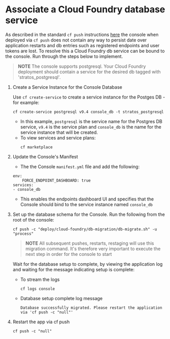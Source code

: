 # Associate a Cloud Foundry database service

As described in the standard `cf push` instructions [here]("../README.md") the console when deployed via `cf push`
 does not contain any way to persist date over application restarts and db entries such as registered endpoints
 and user tokens are lost. To resolve this a Cloud Foundry db service can be bound to the console. Run through 
 the steps below to implement.

> **NOTE** The console supports postgresql. Your Cloud Foundry deployment should contain a service for
 the desired db tagged with 'stratos_postgresql'.

1. Create a Service Instance for the Console Database

    Use `cf create-service` to create a service instance for the Postges DB - for example:
    ```
    cf create-service postgresql v9.4 console_db -t stratos_postgresql
    ```
    * In this example, `postgresql` is the service name for the Postgres DB service, `v9.4` is the service plan and `console_db` is the name for the service instance that will be created. 
    * To view services and service plans:
      ```
      cf marketplace
      ```

1. Update the Console's Manifest

   * The the Console `manifest.yml` file and add the following:
    ```
    env:
        FORCE_ENDPOINT_DASHBOARD: true
    services:
    - console_db
    ```

    * This enables the endpoints dashboard UI and specifies that the Console should bind to the service instance named `console_db`

1. Set up the database schema for the Console. Run the following from the root of the console:
    ```
    cf push -c "deploy/cloud-foundry/db-migration/db-migrate.sh" -u "process"
    ```
    > **NOTE** All subsequent pushes, restarts, restaging will use this migration command.
    It's therefore very important to execute the next step in order for the console to start

    Wait for the database setup to complete, by viewing the application log and waiting for the message indicating setup is complete:

    * To stream the logs
      ```
      cf logs console
      ```

    * Database setup complete log message
      ```
      Database successfully migrated. Please restart the application via 'cf push -c "null"'
      ```
   
1. Restart the app via cf push
    ```
    cf push -c "null"
    ```

    